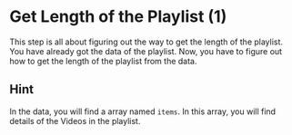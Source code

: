 # Get Length of the Playlist (1)

This step is all about figuring out the way to get the length of the playlist. You have already got the data of the playlist. Now, you have to figure out how to get the length of the playlist from the data.

## Hint
In the data, you will find a array named `items`. In this array, you will find details of the Videos in the playlist.
